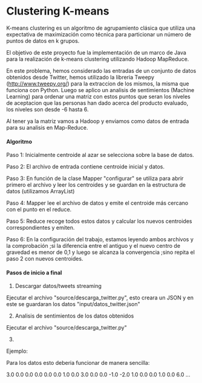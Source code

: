 # Clustering K-means 
K-means clustering es un algoritmo de agrupamiento clásica que utiliza una expectativa de maximización como técnica para particionar un número de puntos de datos en k grupos.

El objetivo de este proyecto fue la implementación de un marco de Java para la realización de k-means clustering utilizando Hadoop MapReduce.

En este problema, hemos considerado las entradas de un conjunto de datos obtenidos desde Twitter, hemos utilizado la libreria Tweepy (http://www.tweepy.org/) para la extraccion de los mismos,
la misma que funciona con Python.
Luego se aplico un analisis de sentimientos (Machine Learning) para ordenar una matriz con estos puntos que seran los niveles de 
aceptacion que las personas han dado acerca del producto evaluado, los niveles son desde -6 hasta 6.

Al tener ya la matriz vamos a Hadoop y enviamos como datos de entrada para su analisis en Map-Reduce.

#### Algoritmo

Paso 1: Inicialmente centroide al azar se selecciona sobre la base de datos.

Paso 2: El archivo de entrada contiene centroide inicial y datos.

Paso 3: En función de la clase Mapper "configurar" se utiliza para abrir primero el archivo y leer los centroides y se guardan en la estructura de datos (utilizamos ArrayList)

Paso 4: Mapper lee el archivo de datos y emite el centroide más cercano con el punto en el reduce.

Paso 5: Reduce recoge todos estos datos y calcular los nuevos centroides correspondientes y emiten.

Paso 6: En la configuración del trabajo, estamos leyendo ambos archivos y la comprobación ;si la diferencia entre el antiguo y el nuevo centro de gravedad es menor de 0,1 y luego
se alcanza la convergencia ;sino repita el paso 2 con nuevos centroides.

#### Pasos de inicio a final

1. Descargar datos/tweets streaming

Ejecutar el archivo "source/descarga_twitter.py", esto creara un JSON y en este se guardaran los datos "input/datos_twitter.json"

2. Analisis de sentimientos de los datos obtenidos

Ejecutar el archivo "source/descarga_twitter.py"

3. 

Ejemplo:

Para los datos esto deberia funcionar de manera sencilla:

3.0
0.0
0.0
0.0
0.0
0.0
1.0
0.0
3.0
0.0
0.0
-1.0
-2.0
1.0
0.0
0.0
1.0
0.0
6.0
...




